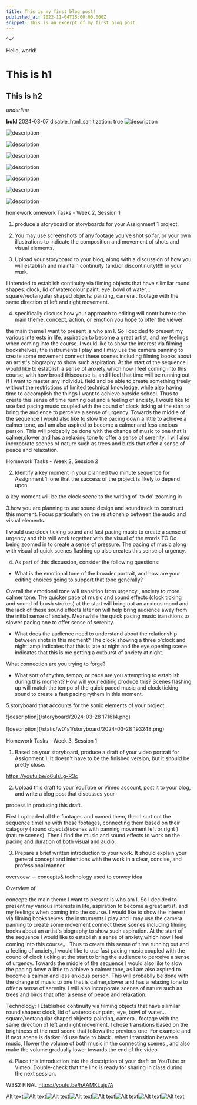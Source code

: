 ```yaml
---
title: This is my first blog post!
published_at: 2022-11-04T15:00:00.000Z
snippet: This is an excerpt of my first blog post.
---
```


^~^

Hello, world!

# This is h1

## This is h2

_underline_

**bold**
2024-03-07
disable_html_sanitization: true 
![description](w01s1/IMG_0065.jpeg)


![description](w01s1/IMG_0100.jpeg)


![description](w01s1/IMG_0101.jpeg)



![description](w01s1/IMG_0102.jpeg)


![description](w01s1/IMG_0104.jpeg)


![description](w01s1/IMG_0105.jpeg)


![description](w01s1/IMG_0106.jpeg)

![description](w01s1/IMG_0111.jpeg)


homework
omework Tasks - Week 2, Session 1
1. produce a storyboard or storyboards for your Assignment 1 project.

2. You may use screenshots of any footage you've shot so far, or your own illustrations to indicate the composition and movement of shots and visual elements.

3. Upload your storyboard to your blog, along with a discussion of how you will establish and maintain continuity (and/or discontinuity)!!!! in your work.


I intended to establish continuity via filming  objects that have silimilar round shapes: clock, lid of watercolour paint, eye, bowl of water...
square/rectangular shaped objects: painting, camera .
footage with the same direction of left and right movement.


4. specifically discuss how your approach to editing will contribute to the 
main theme, concept, action, or emotion you hope to offer the viewer.


the main theme I want to present is who am I. So I decided to present my various interests in life, aspiration to become a great artist, and my feelings when coming into the course.
I  would like to show the interest via filming bookshelves, the instruments I play and I may use the camera panning to create some movement connect these scenes.including filming books about an artist's biography to show such aspiration.
At the start of the sequence  i would like to establish a sense of anxiety,which how I feel coming into this course, with how broad thiscourse is, and I feel that time will be running out if I want to master any individuL field and be able to create something freely without the restrictions of limited technical knowledge, while also having time to accomplish the things I want to achieve outside school.
Thus to create this sense of time running out and a feeling of anxiety, I would like to use fast pacing music coupled with the cound of clock ticking at the start to bring the audience to perceive a sense of urgency.
Towards the middle of the sequence I would also like to slow the pacing down a little to achieve a calmer tone, as I am also aspired to become a calmer and less anxious person. This will probablly be done with the change of music to one that is calmer,slower and has a relaxing tone to offer a sense of serenity. I will also incorporate scenes of nature such as trees and birds that offer a sense of peace and relaxation.



 

Homework Tasks - Week 2, Session 2


2. Identify a key moment in your planned two minute sequence for Assignment 1: one that the success of the project is likely to depend upon.

a key moment will be the clock scene to the writing of 'to do' zooming in


3.how you are planning to use sound design and soundtrack to construct this moment. Focus particularly on the relationship between the audio and visual elements.


I would use clock ticking sound and fast pacing music to create a sense of urgency and this will work together with the visual of the words TO Do being zoomed in to create a sense of pressure.
The pacing of music along with visual of quick scenes flashing up also creates this sense of urgency.


4. As part of this discussion, consider the following questions:

  - What is the emotional tone of the broader portrait, and how are your editing choices going to support that tone generally?

Overall the emotional tone will transition from urgency , anxiety to more calmer tone. The quicker pace of music and sound effects (clock ticking and sound of brush strokes)
at the start will bring out an anxious mood and the lack of these sound effects later on will help bring audience away from the initial sense of anxiety. Meanwhile the quick pacing music transitions to slower pacing one to offer sense of serenity.

  - What does the audience need to understand about the relationship between shots in this moment? 
The clock showing a three o'clock and night lamp indicates that this is late at night and the eye opening scene indicates that this is me getting a outburst of anxiety at night.


What connection are you trying to forge?
  - What sort of rhythm, tempo, or pace are you attempting to establish during this moment? How will your editing produce this?
Scenes flashing up will match the tempo of the quick paced music and clock ticking sound to create a fast pacing rythem in this moment.

5.storyboard that accounts for the sonic elements of your project.

![description](/storyboard/2024-03-28 171614.png)

![description](/static/w01s1/storyboard/2024-03-28 193248.png）



Homework Tasks - Week 3, Session 1
1. Based on your storyboard, produce a draft of your video portrait for Assignment 1. It doesn't have to be the finished version, but it should be pretty close.

https://youtu.be/o6ulsLg-R3c


2. Upload this draft to your YouTube or Vimeo account, post it to your blog, and write a blog post that 
discusses your 

process in producing this draft.

First I uploaded all the footages and named them, then I sort out the sequence timeline with these footages, connecting them based on their catagory ( round objects)(scenes with panning movement left or right ) (nature scenes).
Then I find the music and sound effects to work on the pacing and duration of both visual and audio.

3. Prepare a brief written introduction to your work. It should explain your general concept and intentions with the work in a clear, concise, and professional manner. 

overvoew -- concepts& technology used to convey idea

Overview of

concept:
the main theme I want to present is who am I. So I decided to present my various interests in life, aspiration to become a great artist, and my feelings when coming into the course.
I  would like to show the interest via filming bookshelves, the instruments I play and I may use the camera panning to create some movement connect these scenes.including filming books about an artist's biography to show such aspiration.
At the start of the sequence  i would like to establish a sense of anxiety,which how I feel coming into this course。
Thus to create this sense of time running out and a feeling of anxiety, I would like to use fast pacing music coupled with the cound of clock ticking at the start to bring the audience to perceive a sense of urgency.
Towards the middle of the sequence I would also like to slow the pacing down a little to achieve a calmer tone, as I am also aspired to become a calmer and less anxious person. This will probablly be done with the change of music to one that is calmer,slower and has a relaxing tone to offer a sense of serenity. I will also incorporate scenes of nature such as trees and birds that offer a sense of peace and relaxation.



Technology:
I Etablished continuity via filming  objects that have silimilar round shapes: clock, lid of watercolour paint, eye, bowl of water...
square/rectangular shaped objects: painting, camera .
footage with the same direction of left and right movement.
I chose transitions based on the brightness of the next scene that follows the previous one. For example and if next scene is darker  I'd use fade to black .
when I transition between music, I lower the volume of both music in the connecting scenes , and also make the volume gradually lower towards the end of the video.


4. Place this introduction into the description of your draft on YouTube or Vimeo. Double-check that the link is ready for sharing in class during the next session.

W3S2 FINAL
https://youtu.be/hAAMKLujs7A

[Alt text](<../static/w01s1 image scavenger hunt/IMG_0101.jpeg>)![Alt text](<../static/w01s1 image scavenger hunt/IMG_0102.jpeg>)![Alt text](<../static/w01s1 image scavenger hunt/IMG_0104.jpeg>)![Alt text](<../static/w01s1 image scavenger hunt/IMG_0105.jpeg>)![Alt text](<../static/w01s1 image scavenger hunt/IMG_0106.jpeg>)![Alt text](<../static/w01s1 image scavenger hunt/IMG_0111.jpeg>)![Alt text](<../static/w01s1 image scavenger hunt/IMG_0111.jpeg>)![Alt text](<../static/w01s1 image scavenger hunt/IMG_0111.jpeg>)

